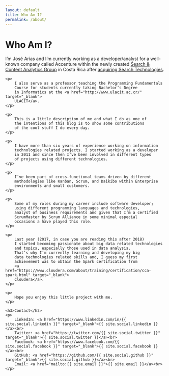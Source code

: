 ```yaml
---
layout: default
title: Who Am I?
permalink: /about/
---
```


<div class="post">
	<h1 class="pageTitle">Who Am I?</h1>
	<!-- <img src="{{ '/assets/img/site_image.jpg' | prepend: site.baseurl }}" alt=""> -->
	<p class="intro">I’m José Arias and I’m currently working as a developer/analyst
		for a well-known company called Accenture within the newly
		created 
		<a href="https://www.accenture.com/sca/" target="_blank">Search & Content Analytics Group</a>
		in Costa Rica after
			<a href="https://newsroom.accenture.com/news/accenture-acquires-search-technologies-to-expand-its-content-analytics-and-enterprise-search-capabilities.htm" target="_blank">
			acquiring Search Technologies</a>.
	</p>

	<p>
		I also serve as a professor teaching the Programming Fundamentals
		Course for students currently taking Bachelor’s Degree
		in Informatics at the <a href="http://www.ulacit.ac.cr/" target="_blank">
		ULACIT</a>.
	</p>

	<p>
		This is a little description of me and what I do as one of
		the intentions of this blog is to show some contributions
		of the cool stuff I do every day.
	</p>

	<p>
		I have more than six years of experience working on information
		technologies related projects. I started working as a developer
		in 2011 and since then I’ve been involved in different types
		of projects using different technologies.
	</p>

	<p>
		I’ve been part of cross-functional teams driven by different
		methodologies like Kanban, Scrum, and Daikibo within Enterprise
		environments and small customers.
	</p>

	<p>
		Some of my roles during my career include software developer;
		using different programming languages and technologies,
		analyst of business requirements and given that I’m a certified
		ScrumMaster by Scrum Alliance in some minimal especial
		occasions a have played this role.
	</p>

	<p>
		Last year (2017, in case you are reading this after 2018)
		I started becoming passionate about big data related technologies
		and topics, especially those used in data analysis.
		That’s why I’m currently learning and developing my big
		data technologies related skills and, I guess my first
		achievement was to obtain the Spark certification from
		<a href="https://www.cloudera.com/about/training/certification/cca-spark.html" target="_blank">
		Cloudera</a>.
	</p>

	<p>
		Hope you enjoy this little project with me.
	</p>

	<h3>Contact</h3>
	<p>
		LinkedIn: <a href="https://www.linkedin.com/in/{{ site.social.linkedin }}" target="_blank">{{ site.social.linkedin }}</a><br>
		Twitter: <a href="https://twitter.com/{{ site.social.twitter }}" target="_blank">{{ site.social.twitter }}</a><br>
		Facebook: <a href="https://www.facebook.com/{{ site.social.facebook }}" target="_blank">{{ site.social.facebook }}</a><br>
		GitHub: <a href="https://github.com/{{ site.social.github }}" target="_blank">{{ site.social.github }}</a><br>
		Email: <a href="mailto:{{ site.email }}">{{ site.email }}</a><br>
	</p>
</div>
